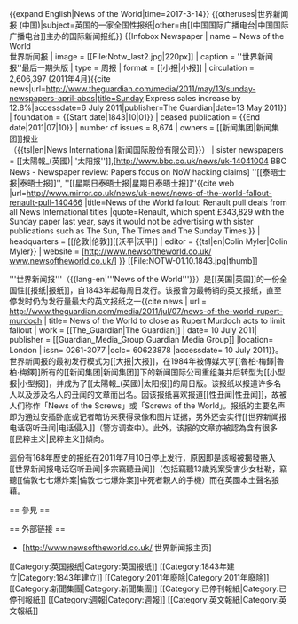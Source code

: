 {{expand English|News of the World|time=2017-3-14}}
{{otheruses|世界新闻报 (中国)|subject=英国的一家全国性报纸|other=由[[中国国际广播电台|中国国际广播电台]]主办的国际新闻报纸}}
{{Infobox Newspaper
| name = News of the World<br />世界新闻报
| image = [[File:Notw_last2.jpg|220px]]
| caption = ''世界新闻报''最后一期头版
| type = 周报
| format = [[小报|小报]]
| circulation = 2,606,397 (2011年4月)<ref>{{cite news|url=http://www.theguardian.com/media/2011/may/13/sunday-newspapers-april-abcs|title=Sunday Express sales increase by 12.8%|accessdate=6 July 2011|publisher=The Guardian|date=13 May 2011}}</ref>
| foundation = {{Start date|1843|10|01}}
| ceased publication = {{End date|2011|07|10}}
| number of issues = 8,674
| owners = [[新闻集团|新闻集团]]报业<br />（{{tsl|en|News International|新闻国际股份有限公司}}）
| sister newspapers = [[太陽報_(英國)|''太阳报'']],<ref>[http://www.bbc.co.uk/news/uk-14041004 BBC News - Newspaper review: Papers focus on NoW hacking claims<!-- Bot generated title -->]</ref> ''[[泰晤士报|泰晤士报]]'', ''[[星期日泰晤士报|星期日泰晤士报]]''<ref>{{cite web
|url=http://www.mirror.co.uk/news/uk-news/news-of-the-world-fallout-renault-pull-140466
|title=News of the World fallout: Renault pull deals from all News International titles
|quote=Renault, which spent £343,829 with the Sunday paper last year, says it would not be advertising with sister publications such as The Sun, The Times and The Sunday Times.}}</ref>
| headquarters = [[伦敦|伦敦]][[沃平|沃平]]
| editor = {{tsl|en|Colin Myler|Colin Myler}}
| website = [http://www.newsoftheworld.co.uk/ www.newsoftheworld.co.uk/]
}}
[[File:NOTW-01.10.1843.jpg|thumb]]

'''世界新闻报'''（{{lang-en|'''News of the World'''}}）是[[英国|英国]]的一份全国性[[报纸|报纸]]，自1843年起每周日发行。该报曾为最畅销的英文报纸，直至停发时仍为发行量最大的英文报纸之一<ref name="The Guardian">{{cite news | url = http://www.theguardian.com/media/2011/jul/07/news-of-the-world-rupert-murdoch | title= News of the World to close as Rupert Murdoch acts to limit fallout | work = [[The_Guardian|The Guardian]] | date= 10 July 2011| publisher = [[Guardian_Media_Group|Guardian Media Group]] |location= London | issn= 0261-3077 |oclc= 60623878 |accessdate= 10 July 2011}}</ref>。世界新闻报的最初发行模式为[[大报|大报]]，在1984年被傳媒大亨[[魯柏·梅鐸|魯柏·梅鐸]]所有的[[新闻集团|新闻集团]]下的新闻国际公司重组兼并后转型为[[小型报|小型报]]，并成为了[[太陽報_(英國)|太阳报]]的周日版。该报纸以报道许多名人以及涉及名人的丑闻的文章而出名。因该报纸喜欢报道[[性丑闻|性丑闻]]，故被人们称作「News of the Screws」或「Screws of the World」。报纸的主要名声即为通过安插卧底或记者暗访来获得录像和图片证据，另外还会实行[[世界新闻报电话窃听丑闻|电话侵入]]（警方调查中）。此外，该报的文章亦被認為含有很多[[民粹主义|民粹主义]]傾向。

這份有168年歷史的报纸在2011年7月10日停止发行，原因即是該報被揭發捲入[[世界新闻报电话窃听丑闻|多宗竊聽丑闻]]（包括竊聽13歲兇案受害少女杜勒，竊聽[[倫敦七七爆炸案|倫敦七七爆炸案]]中死者親人的手機）而在英國本土聲名狼藉。

== 參見 ==
<references/>

== 外部链接 ==
* [http://www.newsoftheworld.co.uk/ 世界新闻报主页]

[[Category:英国报纸|Category:英国报纸]]
[[Category:1843年建立|Category:1843年建立]]
[[Category:2011年廢除|Category:2011年廢除]]
[[Category:新聞集團|Category:新聞集團]]
[[Category:已停刊報紙|Category:已停刊報紙]]
[[Category:週報|Category:週報]]
[[Category:英文報紙|Category:英文報紙]]